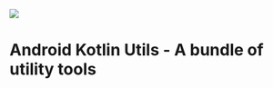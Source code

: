 [![](https://jitpack.io/v/anyms/hiper.svg)](https://jitpack.io/#anyms/android-kotlin-utils)

# Android Kotlin Utils - A bundle of utility tools